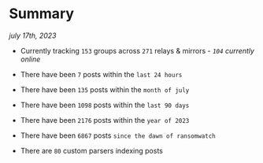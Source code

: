 
# Summary
_july 17th, 2023_

- Currently tracking `153` groups across `271` relays & mirrors - _`104` currently online_

- There have been `7` posts within the `last 24 hours`

- There have been `135` posts within the `month of july`

- There have been `1098` posts within the `last 90 days`

- There have been `2176` posts within the `year of 2023`

- There have been `6867` posts `since the dawn of ransomwatch`

- There are `80` custom parsers indexing posts
